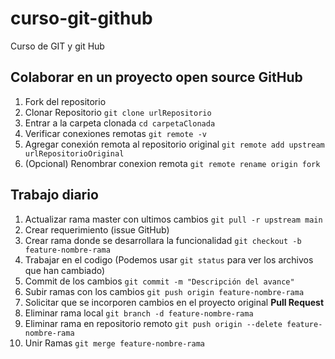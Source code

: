 # curso-git-github
Curso de GIT y git Hub

## Colaborar en un proyecto open source GitHub

1. Fork del repositorio
2. Clonar Repositorio `git clone urlRepositorio`
3. Entrar a la carpeta clonada `cd carpetaClonada` 
4. Verificar conexiones remotas `git remote -v`
5. Agregar conexión remota al repositorio original `git remote add upstream urlRepositorioOriginal`
6. (Opcional) Renombrar conexion remota `git remote rename origin fork`

## Trabajo diario
1. Actualizar rama master con ultimos cambios `git pull -r upstream main`
2. Crear requerimiento (issue GitHub)
3. Crear rama donde se desarrollara la funcionalidad `git checkout -b feature-nombre-rama`
4. Trabajar en el codigo (Podemos usar `git status` para ver los archivos que han cambiado)
5. Commit de los cambios `git commit -m "Descripción del avance" ` 
6. Subir ramas con los cambios `git push origin feature-nombre-rama`
7. Solicitar que se incorporen cambios en el proyecto original **Pull Request**
8. Eliminar rama local `git branch -d feature-nombre-rama`
9. Eliminar rama en repositorio remoto `git push origin --delete feature-nombre-rama`
10. Unir Ramas `git merge feature-nombre-rama`
